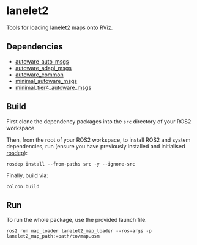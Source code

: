 # lanelet2

Tools for loading lanelet2 maps onto RViz.

## Dependencies

- [autoware_auto_msgs](https://github.com/AmirInt/autoware_auto_msgs)
- [autoware_adapi_msgs](https://github.com/AmirInt/autoware_adapi_msgs)
- [autoware_common](https://github.com/AmirInt/autoware_common)
- [minimal_autoware_msgs](https://github.com/AmirInt/minimal_autoware_msgs)
- [minimal_tier4_autoware_msgs](https://github.com/AmirInt/minimal_tier4_autoware_msgs)


## Build

First clone the dependency packages into the `src` directory of your ROS2 workspace.

Then, from the root of your ROS2 workspace, to install ROS2 and system dependencies, run (ensure you have previously installed and initialised [rosdep](https://docs.ros.org/en/humble/Tutorials/Intermediate/Rosdep.html#how-do-i-use-the-rosdep-tool)):
```
rosdep install --from-paths src -y --ignore-src
```
Finally, build via:
```
colcon build
```

## Run

To run the whole package, use the provided launch file.

`ros2 run map_loader lanelet2_map_loader --ros-args -p lanelet2_map_path:=path/to/map.osm`
